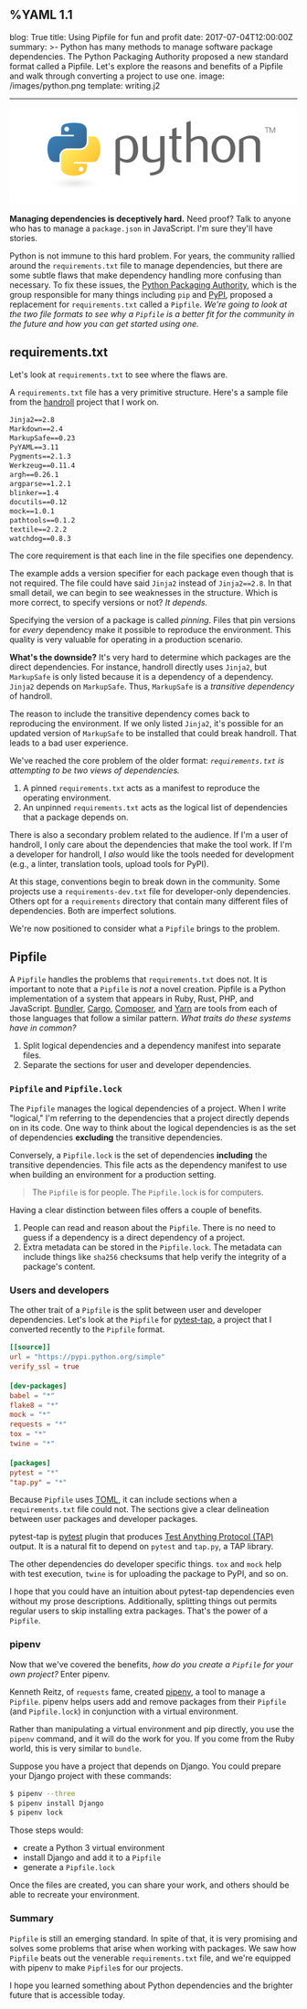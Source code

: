 %YAML 1.1
---
blog: True
title: Using Pipfile for fun and profit
date: 2017-07-04T12:00:00Z
summary: >-
  Python has many methods
  to manage software package dependencies.
  The Python Packaging Authority proposed a new standard format
  called a Pipfile.
  Let's explore the reasons and benefits
  of a Pipfile
  and walk through
  converting a project to use one.
image: /images/python.png
template: writing.j2

---
<img class='book' src='/images/python.png'>

**Managing dependencies is deceptively hard.**
Need proof?
Talk to anyone who has to manage a `package.json`
in JavaScript.
I'm sure they'll have stories.

Python is not immune to this hard problem.
For years, the community rallied around the `requirements.txt` file
to manage dependencies,
but there are some subtle flaws
that make dependency handling more confusing
than necessary.
To fix these issues,
the [Python Packaging Authority](https://github.com/pypa),
which is the group responsible
for many things including `pip` and [PyPI](https://pypi.python.org/pypi),
proposed a replacement for `requirements.txt`
called a `Pipfile`.
*We're going to look
at the two file formats
to see why a `Pipfile` is a better fit
for the community
in the future
and how you can get started using one.*

## requirements.txt

Let's look at `requirements.txt` to see
where the flaws are.

A `requirements.txt` file has a very primitive structure.
Here's a sample file from the [handroll](https://github.com/handroll/handroll) project
that I work on.

```
Jinja2==2.8
Markdown==2.4
MarkupSafe==0.23
PyYAML==3.11
Pygments==2.1.3
Werkzeug==0.11.4
argh==0.26.1
argparse==1.2.1
blinker==1.4
docutils==0.12
mock==1.0.1
pathtools==0.1.2
textile==2.2.2
watchdog==0.8.3
```

The core requirement is that
each line in the file specifies one dependency.

The example adds a version specifier
for each package
even though that is not required.
The file could have said `Jinja2` instead of `Jinja2==2.8`.
In that small detail,
we can begin to see weaknesses in the structure.
Which is more correct, to specify versions or not?
*It depends.*

Specifying the version of a package is called *pinning*.
Files that pin versions for *every* dependency
make it possible to reproduce the environment.
This quality is very valuable for operating
in a production scenario.

**What's the downside?**
It's very hard to determine which packages are the direct dependencies.
For instance, handroll directly uses `Jinja2`,
but `MarkupSafe` is only listed
because it is a dependency of a dependency.
`Jinja2` depends on `MarkupSafe`.
Thus, `MarkupSafe` is a *transitive dependency*
of handroll.

The reason to include the transitive dependency
comes back to reproducing the environment.
If we only listed `Jinja2`,
it's possible for an updated version
of `MarkupSafe` to be installed
that could break handroll.
That leads to a bad user experience.

We've reached the core problem
of the older format:
*`requirements.txt` is attempting to be two views of dependencies.*

1. A pinned `requirements.txt` acts as a manifest
   to reproduce the operating environment.
2. An unpinned `requirements.txt` acts as the logical list
   of dependencies that a package depends on.

There is also a secondary problem related to the audience.
If I'm a user of handroll,
I only care about the dependencies that make the tool work.
If I'm a developer for handroll,
I *also* would like the tools needed for development
(e.g., a linter, translation tools, upload tools for PyPI).

At this stage, conventions begin to break down
in the community.
Some projects use a `requirements-dev.txt` file
for developer-only dependencies.
Others opt for a `requirements` directory
that contain many different files
of dependencies.
Both are imperfect solutions.

We're now positioned to consider what a `Pipfile`
brings to the problem.

## Pipfile

A `Pipfile` handles the problems
that `requirements.txt` does not.
It is important to note that a `Pipfile` is *not* a novel creation.
Pipfile is a Python implementation of a system that appears
in Ruby, Rust, PHP, and JavaScript.
[Bundler](http://bundler.io/),
[Cargo](https://crates.io/),
[Composer](https://getcomposer.org/),
and [Yarn](https://yarnpkg.com/en/)
are tools
from each of those languages
that follow a similar pattern.
*What traits do these systems have in common?*

1. Split logical dependencies and a dependency manifest
   into separate files.
2. Separate the sections for user
   and developer dependencies.

### `Pipfile` and `Pipfile.lock`

The `Pipfile` manages the logical dependencies
of a project.
When I write "logical,"
I'm referring to the dependencies
that a project directly
depends on
in its code.
One way to think about the logical dependencies
is as the set of dependencies
**excluding** the transitive dependencies.

Conversely,
a `Pipfile.lock` is the set
of dependencies
**including** the transitive dependencies.
This file acts as the dependency manifest
to use when building an environment
for a production setting.

> The `Pipfile` is for people. The `Pipfile.lock` is for computers.

Having a clear distinction between files
offers a couple of benefits.

1. People can read and reason about the `Pipfile`.
   There is no need to guess if a dependency is a direct dependency
   of a project.
2. Extra metadata can be stored in the `Pipfile.lock`.
   The metadata can include things like `sha256` checksums
   that help verify the integrity
   of a package's content.

### Users and developers

The other trait of a `Pipfile` is the split
between user and developer dependencies.
Let's look at the `Pipfile`
for [pytest-tap](https://github.com/python-tap/pytest-tap),
a project that I converted recently to the `Pipfile` format.

```toml
[[source]]
url = "https://pypi.python.org/simple"
verify_ssl = true

[dev-packages]
babel = "*"
flake8 = "*"
mock = "*"
requests = "*"
tox = "*"
twine = "*"

[packages]
pytest = "*"
"tap.py" = "*"
```

Because `Pipfile` uses [TOML](https://github.com/toml-lang/toml),
it can include sections
when a `requirements.txt` file could not.
The sections give a clear delineation
between user packages and developer packages.

pytest-tap is [pytest](https://docs.pytest.org/en/latest/) plugin
that produces [Test Anything Protocol (TAP)](http://testanything.org/) output.
It is a natural fit to depend on `pytest`
and `tap.py`, a TAP library.

The other dependencies do developer specific things.
`tox` and `mock` help with test execution,
`twine` is for uploading the package to PyPI,
and so on.

I hope that you could have an intuition
about pytest-tap dependencies
even without my prose descriptions.
Additionally,
splitting things out permits regular users
to skip installing extra packages.
That's the power
of a `Pipfile`.

### pipenv

Now that we've covered the benefits,
*how do you create a `Pipfile`
for your own project?*
Enter pipenv.

Kenneth Reitz, of `requests` fame,
created [pipenv](http://docs.pipenv.org/en/latest/),
a tool to manage a `Pipfile`.
pipenv helps users add and remove packages
from their `Pipfile` (and `Pipfile.lock`)
in conjunction
with a virtual environment.

Rather than manipulating a virtual environment and pip directly,
you use the `pipenv` command,
and it will do the work for you.
If you come from the Ruby world,
this is very similar to `bundle`.

Suppose you have a project
that depends
on Django.
You could prepare your Django project
with these commands:

```bash
$ pipenv --three
$ pipenv install Django
$ pipenv lock
```

Those steps would:

* create a Python 3 virtual environment
* install Django and add it to a `Pipfile`
* generate a `Pipfile.lock`

Once the files are created,
you can share your work,
and others should be able to recreate your environment.

### Summary

`Pipfile` is still an emerging standard.
In spite of that,
it is very promising
and solves some problems
that arise when working
with packages.
We saw how `Pipfile` beats out the venerable `requirements.txt` file,
and we're equipped with pipenv
to make `Pipfile`s for our projects.

I hope you learned something
about Python dependencies
and the brighter future
that is accessible today.
